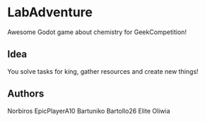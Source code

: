 # LabAdventure

Awesome Godot game about chemistry for GeekCompetition!

## Idea
You solve tasks for king, gather resources and create new things!

## Authors
Norbiros
EpicPlayerA10
Bartuniko
Bartollo26
Elite
Oliwia
